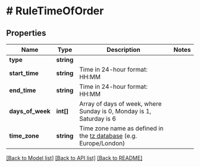 # # RuleTimeOfOrder

## Properties

Name | Type | Description | Notes
------------ | ------------- | ------------- | -------------
**type** | **string** |  | 
**start_time** | **string** | Time in 24-hour format: HH:MM | 
**end_time** | **string** | Time in 24-hour format: HH:MM | 
**days_of_week** | **int[]** | Array of days of week, where Sunday is 0, Monday is 1, Saturday is 6 | 
**time_zone** | **string** | Time zone name as defined in the [tz database](http://www.iana.org/time-zones) (e.g. Europe/London) | 

[[Back to Model list]](../../README.md#documentation-for-models) [[Back to API list]](../../README.md#documentation-for-api-endpoints) [[Back to README]](../../README.md)


